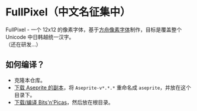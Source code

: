 # FullPixel（中文名征集中）
FullPixel - 一个 12x12 的像素字体，基于[方舟像素字体](https://raw.githubusercontent.com/TakWolf/ark-pixel-font)制作，目标是覆盖整个 Unicode 中日韩越统一汉字。  
（还在研发…）
## 如何编译？
* 克隆本仓库。
* [下载 Aseprite 的副本](https://www.aseprite.org/)，将 `Aseprite-v*.*.*` 重命名成 `aseprite`，并放在这个目录下。
* [下载/编译 Bits'n'Picas](https://github.com/kreativekorp/bitsnpicas/releases/latest)，然后放在根目录。
